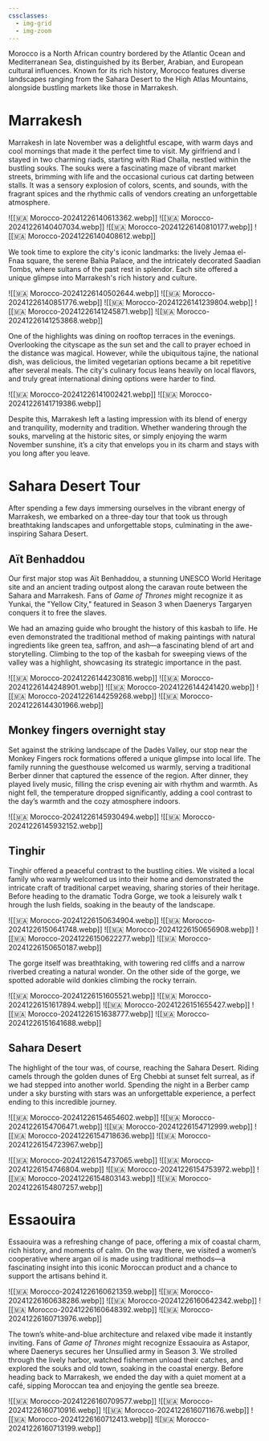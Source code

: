 ```yaml
---
cssclasses:
  - img-grid
  - img-zoom
---
```

Morocco is a North African country bordered by the Atlantic Ocean and Mediterranean Sea, distinguished by its Berber, Arabian, and European cultural influences. Known for its rich history, Morocco features diverse landscapes ranging from the Sahara Desert to the High Atlas Mountains, alongside bustling markets like those in Marrakesh.

# Marrakesh

Marrakesh in late November was a delightful escape, with warm days and cool mornings that made it the perfect time to visit. My girlfriend and I stayed in two charming riads, starting with Riad Challa, nestled within the bustling souks. The souks were a fascinating maze of vibrant market streets, brimming with life and the occasional curious cat darting between stalls. It was a sensory explosion of colors, scents, and sounds, with the fragrant spices and the rhythmic calls of vendors creating an unforgettable atmosphere.

![[🇲🇦 Morocco-20241226140613362.webp]]
![[🇲🇦 Morocco-20241226140407034.webp]]
![[🇲🇦 Morocco-20241226140810177.webp]]
![[🇲🇦 Morocco-20241226140408612.webp]]

We took time to explore the city's iconic landmarks: the lively Jemaa el-Fnaa square, the serene Bahia Palace, and the intricately decorated Saadian Tombs, where sultans of the past rest in splendor. Each site offered a unique glimpse into Marrakesh's rich history and culture.

![[🇲🇦 Morocco-20241226140502644.webp]]
![[🇲🇦 Morocco-20241226140851776.webp]]
![[🇲🇦 Morocco-20241226141239804.webp]]
![[🇲🇦 Morocco-20241226141245871.webp]]
![[🇲🇦 Morocco-20241226141253868.webp]]

One of the highlights was dining on rooftop terraces in the evenings. Overlooking the cityscape as the sun set and the call to prayer echoed in the distance was magical. However, while the ubiquitous tajine, the national dish, was delicious, the limited vegetarian options became a bit repetitive after several meals. The city's culinary focus leans heavily on local flavors, and truly great international dining options were harder to find.

![[🇲🇦 Morocco-20241226141002421.webp]]
![[🇲🇦 Morocco-20241226141719386.webp]]

Despite this, Marrakesh left a lasting impression with its blend of energy and tranquility, modernity and tradition. Whether wandering through the souks, marveling at the historic sites, or simply enjoying the warm November sunshine, it’s a city that envelops you in its charm and stays with you long after you leave.

# Sahara Desert Tour

After spending a few days immersing ourselves in the vibrant energy of Marrakesh, we embarked on a three-day tour that took us through breathtaking landscapes and unforgettable stops, culminating in the awe-inspiring Sahara Desert.

## Aït Benhaddou

Our first major stop was Aït Benhaddou, a stunning UNESCO World Heritage site and an ancient trading outpost along the caravan route between the Sahara and Marrakesh. Fans of _Game of Thrones_ might recognize it as Yunkai, the "Yellow City," featured in Season 3 when Daenerys Targaryen conquers it to free the slaves.

We had an amazing guide who brought the history of this kasbah to life. He even demonstrated the traditional method of making paintings with natural ingredients like green tea, saffron, and ash—a fascinating blend of art and storytelling. Climbing to the top of the kasbah for sweeping views of the valley was a highlight, showcasing its strategic importance in the past.

![[🇲🇦 Morocco-20241226144230816.webp]]
![[🇲🇦 Morocco-20241226144248901.webp]]
![[🇲🇦 Morocco-20241226144241420.webp]]
![[🇲🇦 Morocco-20241226144259268.webp]]
![[🇲🇦 Morocco-20241226144301966.webp]]

## Monkey fingers overnight stay

Set against the striking landscape of the Dadès Valley, our stop near the Monkey Fingers rock formations offered a unique glimpse into local life. The family running the guesthouse welcomed us warmly, serving a traditional Berber dinner that captured the essence of the region. After dinner, they played lively music, filling the crisp evening air with rhythm and warmth. As night fell, the temperature dropped significantly, adding a cool contrast to the day’s warmth and the cozy atmosphere indoors.

![[🇲🇦 Morocco-20241226145930494.webp]]
![[🇲🇦 Morocco-20241226145932152.webp]]

## Tinghir

Tinghir offered a peaceful contrast to the bustling cities. We visited a local family who warmly welcomed us into their home and demonstrated the intricate craft of traditional carpet weaving, sharing stories of their heritage. Before heading to the dramatic Todra Gorge, we took a leisurely walk t hrough the lush fields, soaking in the beauty of the landscape.

![[🇲🇦 Morocco-20241226150634904.webp]]
![[🇲🇦 Morocco-20241226150641748.webp]]
![[🇲🇦 Morocco-20241226150656908.webp]]
![[🇲🇦 Morocco-20241226150622277.webp]]
![[🇲🇦 Morocco-20241226150650187.webp]]

 The gorge itself was breathtaking, with towering red cliffs and a narrow riverbed creating a natural wonder. On the other side of the gorge, we spotted adorable wild donkies climbing the rocky terrain.

![[🇲🇦 Morocco-20241226151605521.webp]]
![[🇲🇦 Morocco-20241226151617894.webp]]
![[🇲🇦 Morocco-20241226151655427.webp]]
![[🇲🇦 Morocco-20241226151638777.webp]]
![[🇲🇦 Morocco-20241226151641688.webp]]

## Sahara Desert

The highlight of the tour was, of course, reaching the Sahara Desert. Riding camels through the golden dunes of Erg Chebbi at sunset felt surreal, as if we had stepped into another world. Spending the night in a Berber camp under a sky bursting with stars was an unforgettable experience, a perfect ending to this incredible journey.

![[🇲🇦 Morocco-20241226154654602.webp]]
![[🇲🇦 Morocco-20241226154706471.webp]]
![[🇲🇦 Morocco-20241226154712999.webp]]
![[🇲🇦 Morocco-20241226154718636.webp]]
![[🇲🇦 Morocco-20241226154723967.webp]]

![[🇲🇦 Morocco-20241226154737065.webp]]
![[🇲🇦 Morocco-20241226154746804.webp]]
![[🇲🇦 Morocco-20241226154753972.webp]]
![[🇲🇦 Morocco-20241226154803143.webp]]
![[🇲🇦 Morocco-20241226154807257.webp]]

# Essaouira

Essaouira was a refreshing change of pace, offering a mix of coastal charm, rich history, and moments of calm. On the way there, we visited a women’s cooperative where argan oil is made using traditional methods—a fascinating insight into this iconic Moroccan product and a chance to support the artisans behind it.

![[🇲🇦 Morocco-20241226160621359.webp]]
![[🇲🇦 Morocco-20241226160638286.webp]]
![[🇲🇦 Morocco-20241226160642342.webp]]
![[🇲🇦 Morocco-20241226160648392.webp]]
![[🇲🇦 Morocco-20241226160713976.webp]]

The town’s white-and-blue architecture and relaxed vibe made it instantly inviting. Fans of _Game of Thrones_ might recognize Essaouira as Astapor, where Daenerys secures her Unsullied army in Season 3. We strolled through the lively harbor, watched fishermen unload their catches, and explored the souks and old town, soaking in the coastal energy. Before heading back to Marrakesh, we ended the day with a quiet moment at a café, sipping Moroccan tea and enjoying the gentle sea breeze.

![[🇲🇦 Morocco-20241226160709577.webp]]
![[🇲🇦 Morocco-20241226160710916.webp]]
![[🇲🇦 Morocco-20241226160711676.webp]]
![[🇲🇦 Morocco-20241226160712413.webp]]
![[🇲🇦 Morocco-20241226160713199.webp]]